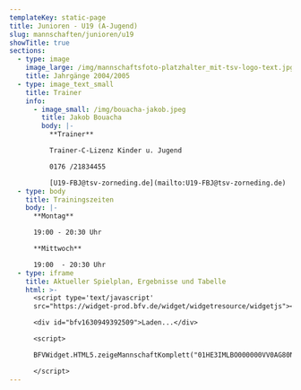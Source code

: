 ```yaml
---
templateKey: static-page
title: Junioren - U19 (A-Jugend)
slug: mannschaften/junioren/u19
showTitle: true
sections:
  - type: image
    image_large: /img/mannschaftsfoto-platzhalter_mit-tsv-logo-text.jpg
    title: Jahrgänge 2004/2005
  - type: image_text_small
    title: Trainer
    info:
      - image_small: /img/bouacha-jakob.jpeg
        title: Jakob Bouacha
        body: |-
          **Trainer**

          Trainer-C-Lizenz Kinder u. Jugend

          0176 /21834455

          [U19-FBJ@tsv-zorneding.de](mailto:U19-FBJ@tsv-zorneding.de)
  - type: body
    title: Trainingszeiten
    body: |-
      **Montag**

      19:00 - 20:30 Uhr

      **Mittwoch**

      19:00  - 20:30 Uhr
  - type: iframe
    title: Aktueller Spielplan, Ergebnisse und Tabelle
    html: >-
      <script type='text/javascript'
      src="https://widget-prod.bfv.de/widget/widgetresource/widgetjs"></script>

      <div id="bfv1630949392509">Laden...</div>

      <script>

      BFVWidget.HTML5.zeigeMannschaftKomplett("01HE3IMLBO000000VV0AG80NVTE4NR7G", "bfv1630949392509", { height: "800", width: "350", selectedTab:BFVWidget.HTML5.mannschaftTabs.spiele, colorResults: "undefined" , colorNav: "undefined" , colorClubName : "undefined" , backgroundNav: "undefined"});

      </script>
---
```

